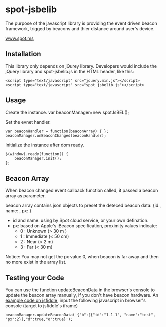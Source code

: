 spot-jsbelib
============

The purpose of the javascript library is providing the event driven beacon framework, trigged by beacons and thier distance around user's device.

www.spot.ms


Installation
------------

This library only depends on jQurey library. Developers would include the jQuery library and spot-jsbelib.js in the HTML header, like this:

	<script	type="text/javascript" src="jquery.min.js"></script>	
	<script type="text/javascript" src="spot_jsbelib.js"></script>

Usage
-----

Create the instance.
	var beaconManager=new spotJsBEL();

Set the evnet handler.

	var beaconHandler = function(beaconArray) { }; 
	beaconManager.onBeaconChanged(beaconHandler);


Initialize the instance after dom ready.

	$(window).ready(function() {
		beaconManager.init();
	};

Beacon Array
------------

When beacon changed event callback function called, it passed a beacon array as parameter.

beacon array contains json objects to preset the deteced beacon data:
{id:<String>, name: <String>, px: <Number> }
* id and name: using by Spot cloud service, or your own defination.
* px: based on Apple's iBeacon specification, proximity values indicate:
	* 0 : Unknown (> 30 m )
    * 1 : Immediate (< 50 cm)
    * 2 : Near (< 2 m)
    * 3 : Far (< 30 m)

Notice: You may not get the px value 0, when beacon is far away and then no more exist in the array list.


Testing your Code
-----------------

You can use the function updateBeaconData in the browser's console to update the beacon array manually, if you don't have beacon hardware.
An [example code on jsfiddle](http://jsfiddle.net/kklabs/J6B2Z/), input the following javascript in browser's console (target to jsfiddle's iframe)

	beaconManager.updateBeaconData('{"b":[{"id":"1-1-1", "name":"test", "px":2}],"d":true,"o":true}');



